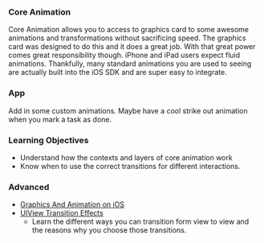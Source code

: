 ### Core Animation

Core Animation allows you to access to graphics card to some awesome animations
and transformations without sacrificing speed. The graphics card was designed
to do this and it does a great job. With that great power comes great
responsibility though. iPhone and iPad users expect fluid animations.
Thankfully, many standard animations you are used to seeing are actually built
into the iOS SDK and are super easy to integrate.

### App
Add in some custom animations. Maybe have a cool strike out animation when you
mark a task as done.

### Learning Objectives
  - Understand how the contexts and layers of core animation work
  - Know when to use the correct transitions for different interactions.

### Advanced

  - [Graphics And Animation on
    iOS](http://shop.oreilly.com/product/0636920020356.do "Graphics and
    Animation on iOS")
  - [UIView Transition
    Effects](http://i.ndigo.com.br/2012/05/ios-uiview-transition-effects/ "UI
    Transition Effects")
      - Learn the different ways you can transition form view to view and the
        reasons why you choose those transitions.


